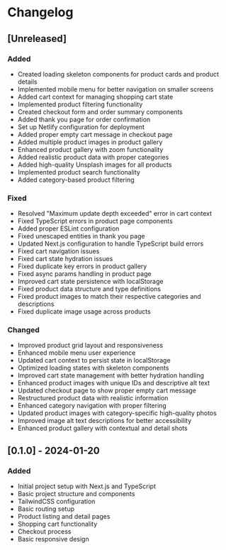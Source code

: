 # Changelog

## [Unreleased]

### Added
- Created loading skeleton components for product cards and product details
- Implemented mobile menu for better navigation on smaller screens
- Added cart context for managing shopping cart state
- Implemented product filtering functionality
- Created checkout form and order summary components
- Added thank you page for order confirmation
- Set up Netlify configuration for deployment
- Added proper empty cart message in checkout page
- Added multiple product images in product gallery
- Enhanced product gallery with zoom functionality
- Added realistic product data with proper categories
- Added high-quality Unsplash images for all products
- Implemented product search functionality
- Added category-based product filtering

### Fixed
- Resolved "Maximum update depth exceeded" error in cart context
- Fixed TypeScript errors in product page components
- Added proper ESLint configuration
- Fixed unescaped entities in thank you page
- Updated Next.js configuration to handle TypeScript build errors
- Fixed cart navigation issues
- Fixed cart state hydration issues
- Fixed duplicate key errors in product gallery
- Fixed async params handling in product page
- Improved cart state persistence with localStorage
- Fixed product data structure and type definitions
- Fixed product images to match their respective categories and descriptions
- Fixed duplicate image usage across products

### Changed
- Improved product grid layout and responsiveness
- Enhanced mobile menu user experience
- Updated cart context to persist state in localStorage
- Optimized loading states with skeleton components
- Improved cart state management with better hydration handling
- Enhanced product images with unique IDs and descriptive alt text
- Updated checkout page to show proper empty cart message
- Restructured product data with realistic information
- Enhanced category navigation with proper filtering
- Updated product images with category-specific high-quality photos
- Improved image alt text descriptions for better accessibility
- Enhanced product gallery with contextual and detail shots

## [0.1.0] - 2024-01-20

### Added
- Initial project setup with Next.js and TypeScript
- Basic project structure and components
- TailwindCSS configuration
- Basic routing setup
- Product listing and detail pages
- Shopping cart functionality
- Checkout process
- Basic responsive design 